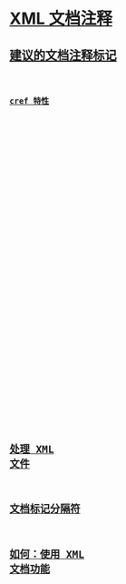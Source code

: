 # [XML 文档注释](xml-documentation-comments.md)
## [建议的文档注释标记](recommended-tags-for-documentation-comments.md)
### [<c>](code-inline.md)
### [<code>](code.md)
### [cref 特性](cref-attribute.md)
### [<example>](example.md)
### [<exception>](exception.md)
### [<include>](include.md)
### [<list>](list.md)
### [<para>](para.md)
### [<param>](param.md)
### [<paramref>](paramref.md)
### [<permission>](permission.md)
### [<remarks>](remarks.md)
### [<returns>](returns.md)
### [<see>](see.md)
### [<seealso>](seealso.md)
### [<summary>](summary.md)
### [<typeparam>](typeparam.md)
### [<typeparamref>](typeparamref.md)
### [<value>](value.md)
## [处理 XML 文件](processing-the-xml-file.md)
## [文档标记分隔符](delimiters-for-documentation-tags.md)
## [如何：使用 XML 文档功能](how-to-use-the-xml-documentation-features.md)
